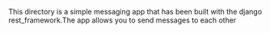 This directory is a simple messaging app that has been built with the django rest_framework.The app allows you to send messages to each other